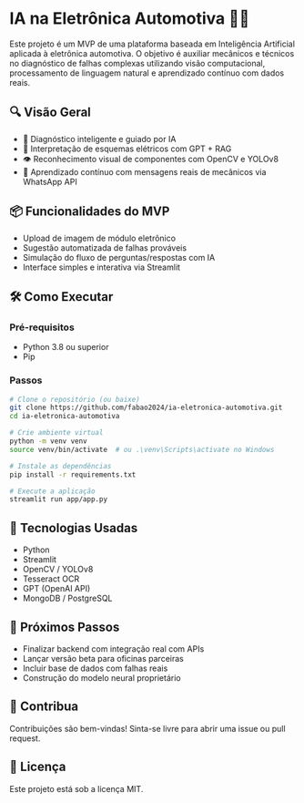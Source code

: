
# IA na Eletrônica Automotiva 🚗🤖

Este projeto é um MVP de uma plataforma baseada em Inteligência Artificial aplicada à eletrônica automotiva. O objetivo é auxiliar mecânicos e técnicos no diagnóstico de falhas complexas utilizando visão computacional, processamento de linguagem natural e aprendizado contínuo com dados reais.

## 🔍 Visão Geral

- 🎯 Diagnóstico inteligente e guiado por IA
- 🧠 Interpretação de esquemas elétricos com GPT + RAG
- 👁️ Reconhecimento visual de componentes com OpenCV e YOLOv8
- 🧾 Aprendizado contínuo com mensagens reais de mecânicos via WhatsApp API

## 📦 Funcionalidades do MVP

- Upload de imagem de módulo eletrônico
- Sugestão automatizada de falhas prováveis
- Simulação do fluxo de perguntas/respostas com IA
- Interface simples e interativa via Streamlit

## 🛠️ Como Executar

### Pré-requisitos
- Python 3.8 ou superior
- Pip

### Passos

```bash
# Clone o repositório (ou baixe)
git clone https://github.com/fabao2024/ia-eletronica-automotiva.git
cd ia-eletronica-automotiva

# Crie ambiente virtual
python -m venv venv
source venv/bin/activate  # ou .\venv\Scripts\activate no Windows

# Instale as dependências
pip install -r requirements.txt

# Execute a aplicação
streamlit run app/app.py
```

## 🧪 Tecnologias Usadas

- Python
- Streamlit
- OpenCV / YOLOv8
- Tesseract OCR
- GPT (OpenAI API)
- MongoDB / PostgreSQL

## 🚀 Próximos Passos

- Finalizar backend com integração real com APIs
- Lançar versão beta para oficinas parceiras
- Incluir base de dados com falhas reais
- Construção do modelo neural proprietário

## 🤝 Contribua

Contribuições são bem-vindas! Sinta-se livre para abrir uma issue ou pull request.

## 📄 Licença

Este projeto está sob a licença MIT.
